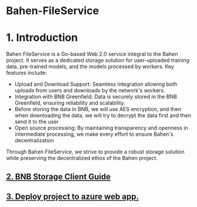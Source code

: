 # Bahen-FileService

# 1. Introduction
Bahen FileService is a Go-based Web 2.0 service integral to the Bahen project. It serves as a dedicated storage solution for user-uploaded training data, pre-trained models, and the models processed by workers. Key features include:

- Upload and Download Support: Seamless integration allowing both uploads from users and downloads by the network's workers.
- Integration with BNB Greenfield: Data is securely stored in the BNB Greenfield, ensuring reliability and scalability.
-  Before storing the data in BNB, we will use AES encryption, and then when downloading the data, we will try to decrypt the data first and then send it to the user
- Open source processing: By maintaining transparency and openness in intermediate processing, we make every effort to ensure Bahen's decentralization

Through Bahen FileService, we strive to provide a robust storage solution while preserving the decentralized ethos of the Bahen project.
## [2. BNB Storage Client Guide](BnbStorageClient.md)

## [3. Deploy project to azure web app.](How_to_deploy.md)

